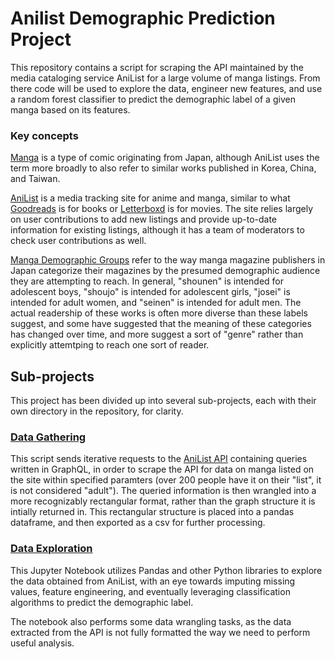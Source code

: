 # Anilist Demographic Prediction Project

This repository contains a script for scraping the API maintained by the media cataloging service AniList for a large volume of manga listings. From there code will be used to explore the data, engineer new features, and use a random forest classifier to predict the demographic label of a given manga based on its features.

### Key concepts

[Manga](https://en.wikipedia.org/wiki/Manga) is a type of comic originating from Japan, although AniList uses the term more broadly to also refer to similar works published in Korea, China, and Taiwan.

[AniList](https://anilist.co) is a media tracking site for anime and manga, similar to what [Goodreads](https://www.goodreads.com/) is for books or [Letterboxd](https://letterboxd.com/) is for movies. The site relies largely on user contributions to add new listings and provide up-to-date information for existing listings, although it has a team of moderators to check user contributions as well.

[Manga Demographic Groups](https://en.wikipedia.org/wiki/Sh%C5%8Dnen_manga) refer to the way manga magazine publishers in Japan categorize their magazines by the presumed demographic audience they are attempting to reach. In general, "shounen" is intended for adolescent boys, "shoujo" is intended for adolescent girls, "josei" is intended for adult women, and "seinen" is intended for adult men. The actual readership of these works is often more diverse than these labels suggest, and some have suggested that the meaning of these categories has changed over time, and more suggest a sort of "genre" rather than explicitly attemtping to reach one sort of reader.

## Sub-projects

This project has been divided up into several sub-projects, each with their own directory in the repository, for clarity.

### [Data Gathering](./1_data_gather)

This script sends iterative requests to the [AniList API](https://anilist.gitbook.io/anilist-apiv2-docs/overview/graphql/getting-started) containing queries written in GraphQL, in order to scrape the API for data on manga listed on the site within specified paramters (over 200 people have it on their "list", it is not considered "adult"). The queried information is then wrangled into a more recognizably rectangular format, rather than the graph structure it is intially returned in. This rectangular structure is placed into a pandas dataframe, and then exported as a csv for further processing.

### [Data Exploration](./2_data_explore)

This Jupyter Notebook utilizes Pandas and other Python libraries to explore the data obtained from AniList, with an eye towards imputing missing values, feature engineering, and eventually leveraging classification algorithms to predict the demographic label. 

The notebook also performs some data wrangling tasks, as the data extracted from the API is not fully formatted the way we need to perform useful analysis.